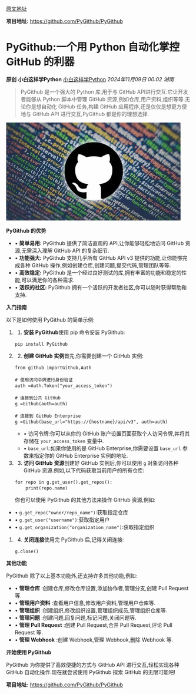 [原文地址](https://mp.weixin.qq.com/s/HNDN9nMW67cp9bznAJtgjQ)

**项目地址:** https://github.com/PyGithub/PyGithub


# PyGithub:一个用 Python 自动化掌控 GitHub 的利器

**原创** **小白这样学Python** [小白这样学Python](javascript:void(0);) *2024年11月09日 00:02* *湖南*

> PyGithub 是一个强大的 Python 库,用于与 GitHub API进行交互.它让开发者能够从 Python 脚本中管理 GitHub 资源,例如仓库,用户资料,组织等等.无论你是想自动化 GitHub 任务,构建 GitHub 应用程序,还是仅仅是想更方便地与 GitHub API 进行交互,PyGithub 都是你的理想选择.

![图片](attachments/640%5B37%5D.webp)

**PyGithub 的优势**

* • **简单易用:** PyGithub 提供了简洁直观的 API,让你能够轻松地访问 GitHub 资源,无需深入理解 GitHub API 的复杂细节.
* • **功能强大:** PyGithub 支持几乎所有 GitHub API v3 提供的功能,让你能够完成各种 GitHub 操作,例如创建仓库,创建问题,提交代码,管理团队等等.
* • **高效稳定:** PyGithub 是一个经过良好测试的库,拥有丰富的功能和稳定的性能,可以满足你的各种需求.
* • **活跃的社区:** PyGithub 拥有一个活跃的开发者社区,你可以随时获得帮助和支持.

**入门指南**

以下是如何使用 PyGithub 的简单示例:

1. 1. **安装 PyGithub**使用 pip 命令安装 PyGithub:

   ```
   pip install PyGithub
   ```
2. 2. **创建 GitHub 实例**首先,你需要创建一个 GitHub 实例:

   ```
   from github importGithub,Auth

   # 使用访问令牌进行身份验证
   auth =Auth.Token("your_access_token")

   # 连接到公共 GitHub
   g =Github(auth=auth)

   # 连接到 GitHub Enterprise
   g =Github(base_url="https://{hostname}/api/v3", auth=auth) 
   ```

   * • 访问令牌:你可以从你的 GitHub 账户设置页面获取个人访问令牌,并将其存储在 `your_access_token` 变量中.
   * • `base_url`:如果你使用的是 GitHub Enterprise,你需要设置 `base_url` 参数来指定你的 GitHub Enterprise 实例的地址.
3. 3. **访问 GitHub 资源**创建好 GitHub 实例后,你可以使用 `g` 对象访问各种 GitHub 资源.例如,以下代码获取当前用户的所有仓库:

   ```
   for repo in g.get_user().get_repos():
       print(repo.name)
   ```

   你也可以使用 PyGithub 的其他方法来操作 GitHub 资源,例如:

* • `g.get_repo("owner/repo_name")`:获取指定仓库
* • `g.get_user("username")`:获取指定用户
* • `g.get_organization("organization_name")`:获取指定组织

1. 4. **关闭连接**使用完 PyGithub 后,记得关闭连接:

   ```
   g.close()
   ```

**其他功能**

PyGithub 除了以上基本功能外,还支持许多其他功能,例如:

* •  **管理仓库** :创建仓库,修改仓库设置,添加协作者,管理分支,创建 Pull Request 等.
* •  **管理用户资料** :查看用户信息,修改用户资料,管理用户仓库等.
* •  **管理组织** :创建组织,修改组织设置,管理组织成员,管理组织仓库等.
* •  **管理问题** :创建问题,回复问题,标记问题,关闭问题等.
* •  **管理 Pull Request** :创建 Pull Request,合并 Pull Request,评论 Pull Request 等.
* •  **管理 Webhook** :创建 Webhook,管理 Webhook,删除 Webhook 等.

**开始使用 PyGithub**

PyGithub 为你提供了高效便捷的方式与 GitHub API 进行交互,轻松实现各种 GitHub 自动化操作.现在就尝试使用 PyGithub 探索 GitHub 的无限可能吧!

 **项目地址:** https://github.com/PyGithub/PyGithub
